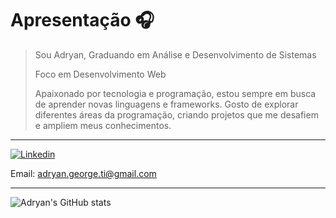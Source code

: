 # Apresentação 🎧
> Sou Adryan, Graduando em Análise e Desenvolvimento de Sistemas
>
> Foco em Desenvolvimento Web
> 
> Apaixonado por tecnologia e programação, estou sempre em busca de aprender novas linguagens e frameworks. Gosto de explorar diferentes áreas da programação, criando projetos que me desafiem e ampliem meus conhecimentos.
---

[![Linkedin](https://img.shields.io/badge/LinkedIn-0077B5?style=for-the-badge&logo=linkedin&logoColor=white)](https://www.linkedin.com/in/adryan-melo-62831b300/)

Email: adryan.george.ti@gmail.com

---

![Adryan's GitHub stats](https://github-readme-stats.vercel.app/api?username=adryan-meloo&show_icons=true&theme=dark)







